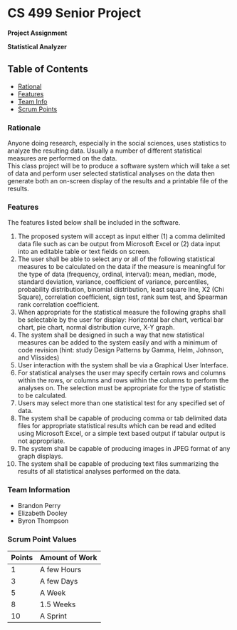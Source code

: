 # CS 499 Senior Project

**Project Assignment**

__Statistical Analyzer__

## Table of Contents
- [Rational](https://github.com/jab0073/CS-499-Statistical-Analyzer#rationale)
- [Features](https://github.com/jab0073/CS-499-Statistical-Analyzer#features)
- [Team Info](https://github.com/jab0073/CS-499-Statistical-Analyzer#team-information)
- [Scrum Points](https://github.com/jab0073/CS-499-Statistical-Analyzer#scrum-point-values)

### Rationale

Anyone doing research, especially in the social sciences, uses statistics to analyze the 
resulting data.  Usually a number of different statistical measures are performed on the data.  
This class project will be to produce a software system which will take a set of data and 
perform user selected statistical analyses on the data then generate both an on-screen display 
of the results and a printable file of the results.

### Features

The features listed below shall be included in the software.
1. The proposed system will accept as input either (1) a comma delimited data file such 
as can be output from Microsoft Excel or (2) data input into an editable table or text 
fields on screen.
2. The user shall be able to select any or all of the following statistical measures to be 
calculated on the data if the measure is meaningful for the type of data (frequency, 
ordinal, interval):  mean, median, mode, standard deviation, variance, coefficient of 
variance, percentiles, probability distribution, binomial distribution, least square line, 
X2 (Chi Square), correlation coefficient, sign test, rank sum test, and Spearman rank 
correlation coefficient.
3. When appropriate for the statistical measure the following graphs shall be selectable 
by the user for display: Horizontal bar chart, vertical bar chart, pie chart, normal 
distribution curve, X-Y graph.
4. The system shall be designed in such a way that new statistical measures can be 
added to the system easily and with a minimum of code revision (hint: study Design 
Patterns by Gamma, Helm, Johnson, and Vlissides)
5. User interaction with the system shall be via a Graphical User Interface.
6. For statistical analyses the user may specify certain rows and columns within the 
rows, or columns and rows within the columns to perform the analyses on.  The 
selection must be appropriate for the type of statistic to be calculated.
7. Users may select more than one statistical test for any specified set of data.
8. The system shall be capable of producing comma or tab delimited data files for 
appropriate statistical results which can be read and edited using Microsoft Excel, or a 
simple text based output if tabular output is not appropriate.
9. The system shall be capable of producing images in JPEG format of any graph 
displays.
10. The system shall be capable of producing text files summarizing the results of all 
statistical analyses performed on the data. 

### Team Information

- Brandon Perry
- Elizabeth Dooley
- Byron Thompson

### Scrum Point Values

| Points | Amount of Work |
| ------ | -------------- |
|    1   |  A few Hours   |
|    3   |  A few Days    |
|    5   |     A Week     |
|    8   |    1.5 Weeks   |
|   10   |    A Sprint    |
